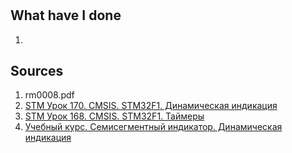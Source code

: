 # 

## What have I done
1. 

## Sources
1. rm0008.pdf
2. [STM Урок 170. CMSIS. STM32F1. Динамическая индикация](https://narodstream.ru/stm-urok-170-cmsis-stm32f1-dinamicheskaya-indikaciya/)
3. [STM Урок 168. CMSIS. STM32F1. Таймеры](https://narodstream.ru/stm-urok-168-cmsis-stm32f1-tajmery/)
4. [Учебный курс. Семисегментный индикатор. Динамическая индикация](https://chipenable.ru/index.php/programming-avr/58-uchebnyy-kurs-semisegmentnyy-indikator-dinamicheskaya-indikatsiya.html)